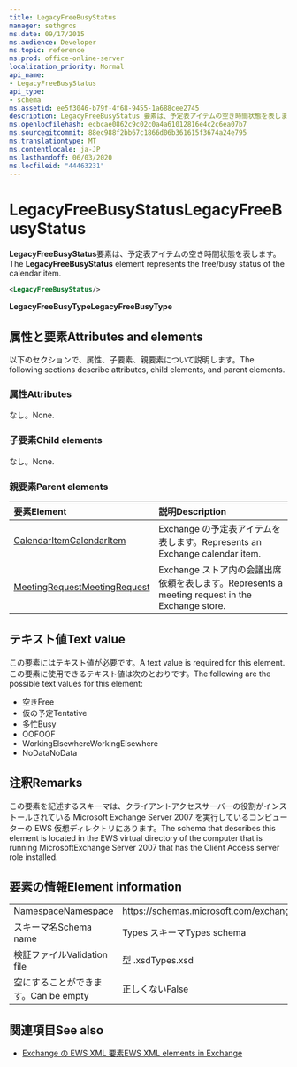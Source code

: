 ```yaml
---
title: LegacyFreeBusyStatus
manager: sethgros
ms.date: 09/17/2015
ms.audience: Developer
ms.topic: reference
ms.prod: office-online-server
localization_priority: Normal
api_name:
- LegacyFreeBusyStatus
api_type:
- schema
ms.assetid: ee5f3046-b79f-4f68-9455-1a688cee2745
description: LegacyFreeBusyStatus 要素は、予定表アイテムの空き時間状態を表します。
ms.openlocfilehash: ecbcae0862c9c02c0a4a61012816e4c2c6ea07b7
ms.sourcegitcommit: 88ec988f2bb67c1866d06b361615f3674a24e795
ms.translationtype: MT
ms.contentlocale: ja-JP
ms.lasthandoff: 06/03/2020
ms.locfileid: "44463231"
---
```

# <a name="legacyfreebusystatus"></a><span data-ttu-id="f4f80-103">LegacyFreeBusyStatus</span><span class="sxs-lookup"><span data-stu-id="f4f80-103">LegacyFreeBusyStatus</span></span>

<span data-ttu-id="f4f80-104">**LegacyFreeBusyStatus**要素は、予定表アイテムの空き時間状態を表します。</span><span class="sxs-lookup"><span data-stu-id="f4f80-104">The **LegacyFreeBusyStatus** element represents the free/busy status of the calendar item.</span></span> 
  
```xml
<LegacyFreeBusyStatus/>
```

<span data-ttu-id="f4f80-105">**LegacyFreeBusyType**</span><span class="sxs-lookup"><span data-stu-id="f4f80-105">**LegacyFreeBusyType**</span></span>

## <a name="attributes-and-elements"></a><span data-ttu-id="f4f80-106">属性と要素</span><span class="sxs-lookup"><span data-stu-id="f4f80-106">Attributes and elements</span></span>

<span data-ttu-id="f4f80-107">以下のセクションで、属性、子要素、親要素について説明します。</span><span class="sxs-lookup"><span data-stu-id="f4f80-107">The following sections describe attributes, child elements, and parent elements.</span></span>
  
### <a name="attributes"></a><span data-ttu-id="f4f80-108">属性</span><span class="sxs-lookup"><span data-stu-id="f4f80-108">Attributes</span></span>

<span data-ttu-id="f4f80-109">なし。</span><span class="sxs-lookup"><span data-stu-id="f4f80-109">None.</span></span>
  
### <a name="child-elements"></a><span data-ttu-id="f4f80-110">子要素</span><span class="sxs-lookup"><span data-stu-id="f4f80-110">Child elements</span></span>

<span data-ttu-id="f4f80-111">なし。</span><span class="sxs-lookup"><span data-stu-id="f4f80-111">None.</span></span>
  
### <a name="parent-elements"></a><span data-ttu-id="f4f80-112">親要素</span><span class="sxs-lookup"><span data-stu-id="f4f80-112">Parent elements</span></span>

|<span data-ttu-id="f4f80-113">**要素**</span><span class="sxs-lookup"><span data-stu-id="f4f80-113">**Element**</span></span>|<span data-ttu-id="f4f80-114">**説明**</span><span class="sxs-lookup"><span data-stu-id="f4f80-114">**Description**</span></span>|
|:-----|:-----|
|[<span data-ttu-id="f4f80-115">CalendarItem</span><span class="sxs-lookup"><span data-stu-id="f4f80-115">CalendarItem</span></span>](calendaritem.md) <br/> |<span data-ttu-id="f4f80-116">Exchange の予定表アイテムを表します。</span><span class="sxs-lookup"><span data-stu-id="f4f80-116">Represents an Exchange calendar item.</span></span>  <br/> |
|[<span data-ttu-id="f4f80-117">MeetingRequest</span><span class="sxs-lookup"><span data-stu-id="f4f80-117">MeetingRequest</span></span>](meetingrequest.md) <br/> |<span data-ttu-id="f4f80-118">Exchange ストア内の会議出席依頼を表します。</span><span class="sxs-lookup"><span data-stu-id="f4f80-118">Represents a meeting request in the Exchange store.</span></span>  <br/> |
   
## <a name="text-value"></a><span data-ttu-id="f4f80-119">テキスト値</span><span class="sxs-lookup"><span data-stu-id="f4f80-119">Text value</span></span>

<span data-ttu-id="f4f80-120">この要素にはテキスト値が必要です。</span><span class="sxs-lookup"><span data-stu-id="f4f80-120">A text value is required for this element.</span></span> <span data-ttu-id="f4f80-121">この要素に使用できるテキスト値は次のとおりです。</span><span class="sxs-lookup"><span data-stu-id="f4f80-121">The following are the possible text values for this element:</span></span>
  
- <span data-ttu-id="f4f80-122">空き</span><span class="sxs-lookup"><span data-stu-id="f4f80-122">Free</span></span> 
- <span data-ttu-id="f4f80-123">仮の予定</span><span class="sxs-lookup"><span data-stu-id="f4f80-123">Tentative</span></span>
- <span data-ttu-id="f4f80-124">多忙</span><span class="sxs-lookup"><span data-stu-id="f4f80-124">Busy</span></span>
- <span data-ttu-id="f4f80-125">OOF</span><span class="sxs-lookup"><span data-stu-id="f4f80-125">OOF</span></span>
- <span data-ttu-id="f4f80-126">WorkingElsewhere</span><span class="sxs-lookup"><span data-stu-id="f4f80-126">WorkingElsewhere</span></span>
- <span data-ttu-id="f4f80-127">NoData</span><span class="sxs-lookup"><span data-stu-id="f4f80-127">NoData</span></span>
    
## <a name="remarks"></a><span data-ttu-id="f4f80-128">注釈</span><span class="sxs-lookup"><span data-stu-id="f4f80-128">Remarks</span></span>

<span data-ttu-id="f4f80-129">この要素を記述するスキーマは、クライアントアクセスサーバーの役割がインストールされている Microsoft Exchange Server 2007 を実行しているコンピューターの EWS 仮想ディレクトリにあります。</span><span class="sxs-lookup"><span data-stu-id="f4f80-129">The schema that describes this element is located in the EWS virtual directory of the computer that is running MicrosoftExchange Server 2007 that has the Client Access server role installed.</span></span>
  
## <a name="element-information"></a><span data-ttu-id="f4f80-130">要素の情報</span><span class="sxs-lookup"><span data-stu-id="f4f80-130">Element information</span></span>

|||
|:-----|:-----|
|<span data-ttu-id="f4f80-131">Namespace</span><span class="sxs-lookup"><span data-stu-id="f4f80-131">Namespace</span></span>  <br/> |https://schemas.microsoft.com/exchange/services/2006/types  <br/> |
|<span data-ttu-id="f4f80-132">スキーマ名</span><span class="sxs-lookup"><span data-stu-id="f4f80-132">Schema name</span></span>  <br/> |<span data-ttu-id="f4f80-133">Types スキーマ</span><span class="sxs-lookup"><span data-stu-id="f4f80-133">Types schema</span></span>  <br/> |
|<span data-ttu-id="f4f80-134">検証ファイル</span><span class="sxs-lookup"><span data-stu-id="f4f80-134">Validation file</span></span>  <br/> |<span data-ttu-id="f4f80-135">型 .xsd</span><span class="sxs-lookup"><span data-stu-id="f4f80-135">Types.xsd</span></span>  <br/> |
|<span data-ttu-id="f4f80-136">空にすることができます。</span><span class="sxs-lookup"><span data-stu-id="f4f80-136">Can be empty</span></span>  <br/> |<span data-ttu-id="f4f80-137">正しくない</span><span class="sxs-lookup"><span data-stu-id="f4f80-137">False</span></span>  <br/> |
   
## <a name="see-also"></a><span data-ttu-id="f4f80-138">関連項目</span><span class="sxs-lookup"><span data-stu-id="f4f80-138">See also</span></span>

- [<span data-ttu-id="f4f80-139">Exchange の EWS XML 要素</span><span class="sxs-lookup"><span data-stu-id="f4f80-139">EWS XML elements in Exchange</span></span>](ews-xml-elements-in-exchange.md)

